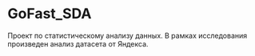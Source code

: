 # GoFast_SDA
Проект по статистическому анализу данных. В рамках исследования произведен анализ датасета от Яндекса.
